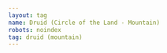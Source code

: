 ```yaml
---
layout: tag
name: Druid (Circle of the Land - Mountain)
robots: noindex
tag: druid (mountain)
---
```

